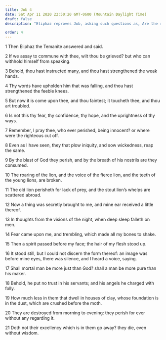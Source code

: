 ```yaml
---
title: Job 4
date: Sat Apr 11 2020 22:50:20 GMT-0600 (Mountain Daylight Time)
draft: false
description: "Eliphaz reproves Job, asking such questions as, Are the righteous cut off? Shall a man be more pure than his maker?"

order: 4
---
```

    
1 Then Eliphaz the Temanite answered and said.

2 If we assay to commune with thee, wilt thou be grieved? but who can withhold himself from speaking.

3 Behold, thou hast instructed many, and thou hast strengthened the weak hands.

4 Thy words have upholden him that was falling, and thou hast strengthened the feeble knees.

5 But now it is come upon thee, and thou faintest; it toucheth thee, and thou art troubled.

6 Is not this thy fear, thy confidence, thy hope, and the uprightness of thy ways.

7 Remember, I pray thee, who ever perished, being innocent? or where were the righteous cut off.

8 Even as I have seen, they that plow iniquity, and sow wickedness, reap the same.

9 By the blast of God they perish, and by the breath of his nostrils are they consumed.

10 The roaring of the lion, and the voice of the fierce lion, and the teeth of the young lions, are broken.

11 The old lion perisheth for lack of prey, and the stout lion’s whelps are scattered abroad.

12 Now a thing was secretly brought to me, and mine ear received a little thereof.

13 In thoughts from the visions of the night, when deep sleep falleth on men.

14 Fear came upon me, and trembling, which made all my bones to shake.

15 Then a spirit passed before my face; the hair of my flesh stood up.

16 It stood still, but I could not discern the form thereof: an image was before mine eyes, there was silence, and I heard a voice, saying.

17 Shall mortal man be more just than God? shall a man be more pure than his maker.

18 Behold, he put no trust in his servants; and his angels he charged with folly.

19 How much less in them that dwell in houses of clay, whose foundation is in the dust, which are crushed before the moth.

20 They are destroyed from morning to evening: they perish for ever without any regarding it.

21 Doth not their excellency which is in them go away? they die, even without wisdom.
